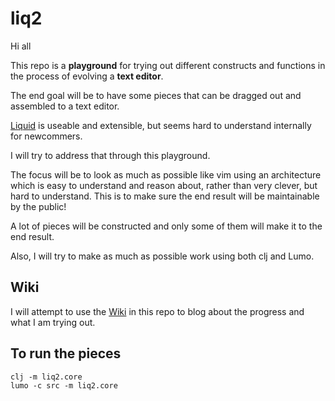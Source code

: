 # liq2
Hi all

This repo is a **playground** for trying out different constructs and functions in the process of evolving a **text editor**.

The end goal will be to have some pieces that can be dragged out and assembled to a text editor.

[Liquid](https://github.com/mogenslund/liquid) is useable and extensible, but seems hard to understand internally for newcommers.

I will try to address that through this playground.

The focus will be to look as much as possible like vim using an architecture which is easy to understand and reason about, rather than very clever, but hard to understand. This is to make sure the end result will be maintainable by the public!

A lot of pieces will be constructed and only some of them will make it to the end result.

Also, I will try to make as much as possible work using both clj and Lumo.

## Wiki

I will attempt to use the [Wiki](https://github.com/mogenslund/liq2/wiki) in this repo to blog about the progress and what I am trying out.

## To run the pieces

    clj -m liq2.core
    lumo -c src -m liq2.core